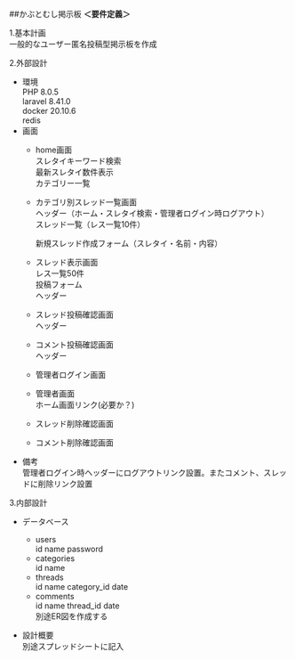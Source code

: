 ##かぶとむし掲示板
**＜要件定義＞**  
  
1.基本計画  
一般的なユーザー匿名投稿型掲示板を作成  

2.外部設計
- 環境  
  PHP 8.0.5  
  laravel 8.41.0  
  docker 20.10.6  
  redis  
- 画面  
  - home画面  
    スレタイキーワード検索  
    最新スレタイ数件表示  
    カテゴリー一覧
  - カテゴリ別スレッド一覧画面  
    ヘッダー（ホーム・スレタイ検索・管理者ログイン時ログアウト）  
    スレッド一覧（レス一覧10件）  
     
    新規スレッド作成フォーム（スレタイ・名前・内容）  
  - スレッド表示画面  
    レス一覧50件  
    投稿フォーム  
    ヘッダー  
  - スレッド投稿確認画面  
    ヘッダー  
  - コメント投稿確認画面  
    ヘッダー
  - 管理者ログイン画面  
  - 管理者画面  
    ホーム画面リンク(必要か？)
  - スレッド削除確認画面
  - コメント削除確認画面  
- 備考  
管理者ログイン時ヘッダーにログアウトリンク設置。またコメント、スレッドに削除リンク設置  

3.内部設計  
- データベース  
  - users  
    id
    name
    password
  - categories  
    id
    name
  - threads  
    id
    name
    category_id
    date
  - comments    
    id
    name
    thread_id
    date  
別途ER図を作成する
    
- 設計概要  
別途スプレッドシートに記入
